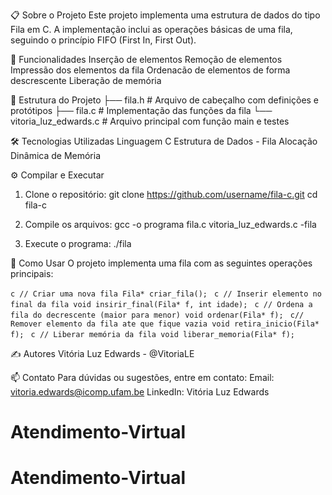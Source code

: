 📋 Sobre o Projeto
Este projeto implementa uma estrutura de dados do tipo Fila em C. A implementação inclui as operações básicas de uma fila, seguindo o princípio FIFO (First In, First Out).

🚀 Funcionalidades
Inserção de elementos 
Remoção de elementos 
Impressão dos elementos da fila
Ordenacão de elementos de forma descrescente
Liberação de memória

📁 Estrutura do Projeto
├── fila.h         # Arquivo de cabeçalho com definições e protótipos
├── fila.c         # Implementação das funções da fila
└── vitoria_luz_edwards.c  # Arquivo principal com função main e testes

🛠️ Tecnologias Utilizadas
Linguagem C
Estrutura de Dados - Fila
Alocação Dinâmica de Memória

⚙️ Compilar e Executar
1. Clone o repositório:
git clone https://github.com/username/fila-c.git
cd fila-c

2. Compile os arquivos:
gcc -o programa fila.c vitoria_luz_edwards.c -fila

3. Execute o programa:
./fila

📖 Como Usar
O projeto implementa uma fila com as seguintes operações principais:

```c // Criar uma nova fila Fila* criar_fila(); ```
```c // Inserir elemento no final da fila void insirir_final(Fila* f, int idade); ```
```c // Ordena a fila do decrescente (maior para menor) void ordenar(Fila* f); ```
```c// Remover elemento da fila ate que fique vazia void retira_inicio(Fila* f); ```
```c // Liberar memória da fila void liberar_memoria(Fila* f); ```

✍️ Autores
Vitória Luz Edwards - @VitoriaLE

📫 Contato
Para dúvidas ou sugestões, entre em contato:
Email: vitoria.edwards@icomp.ufam.be
LinkedIn: Vitória Luz Edwards
# Atendimento-Virtual
# Atendimento-Virtual
